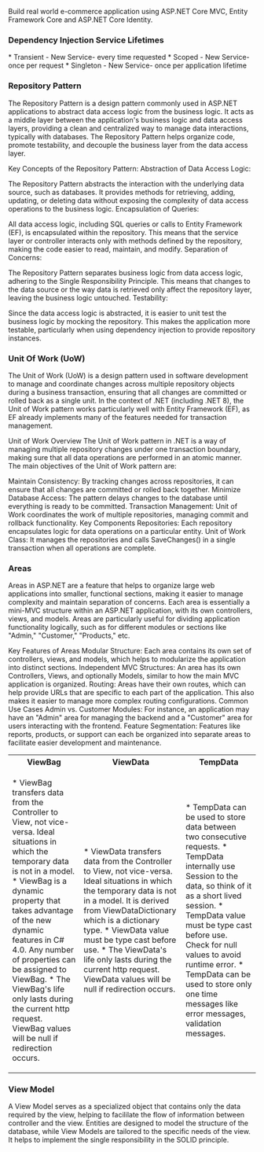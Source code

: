 Build real world e-commerce application using ASP.NET Core MVC, Entity Framework Core and ASP.NET Core Identity.

<h3>Dependency Injection Service Lifetimes</h3>
* Transient - New Service- every time requested 
* Scoped - New Service- once per request 
* Singleton - New Service- once per application lifetime 

<h3>Repository Pattern </h3>
<p>The Repository Pattern is a design pattern commonly used in ASP.NET applications to abstract data access logic from the business logic. It acts as a middle layer between the application's business logic and data access layers, providing a clean and centralized way to manage data interactions, typically with databases. The Repository Pattern helps organize code, promote testability, and decouple the business layer from the data access layer.

Key Concepts of the Repository Pattern:
Abstraction of Data Access Logic:

The Repository Pattern abstracts the interaction with the underlying data source, such as databases. 
It provides methods for retrieving, adding, updating, or deleting data without exposing the complexity of 
data access operations to the business logic.
Encapsulation of Queries:

All data access logic, including SQL queries or calls to Entity Framework (EF), is encapsulated within the repository. This means that the service layer or controller interacts only with methods defined by the repository, making the code easier to read, maintain, and modify.
Separation of Concerns:

The Repository Pattern separates business logic from data access logic, adhering to the Single Responsibility Principle. This means that changes to the data source or the way data is retrieved only affect the repository layer, leaving the business logic untouched.
Testability:

Since the data access logic is abstracted, it is easier to unit test the business logic by mocking the repository. 
This makes the application more testable, particularly when using dependency injection to provide repository instances.</p>

<h3>Unit Of Work (UoW)</h3>
<p>The Unit of Work (UoW) is a design pattern used in software development to manage and coordinate changes across multiple repository objects during a business transaction, ensuring that all changes are committed or rolled back as a single unit. In the context of .NET (including .NET 8), the Unit of Work pattern works particularly well with Entity Framework (EF), as EF already implements many of the features needed for transaction management.

Unit of Work Overview
The Unit of Work pattern in .NET is a way of managing multiple repository changes under one transaction boundary, making sure that all data operations are performed in an atomic manner. The main objectives of the Unit of Work pattern are:

Maintain Consistency: By tracking changes across repositories, it can ensure that all changes are committed or rolled back together.
Minimize Database Access: The pattern delays changes to the database until everything is ready to be committed.
Transaction Management: Unit of Work coordinates the work of multiple repositories, managing commit and rollback functionality.
Key Components
Repositories: Each repository encapsulates logic for data operations on a particular entity.
Unit of Work Class: It manages the repositories and calls SaveChanges() in a single transaction when all operations are complete.</p>

<h3>Areas</h3>
<p>
Areas in ASP.NET are a feature that helps to organize large web applications into smaller, functional sections, making it easier to manage complexity and maintain separation of concerns. Each area is essentially a mini-MVC structure within an ASP.NET application, with its own controllers, views, and models. Areas are particularly useful for dividing application functionality logically, such as for different modules or sections like "Admin," "Customer," "Products," etc.

Key Features of Areas
Modular Structure: Each area contains its own set of controllers, views, and models, which helps to modularize the application into distinct sections.
Independent MVC Structures: An area has its own Controllers, Views, and optionally Models, similar to how the main MVC application is organized.
Routing: Areas have their own routes, which can help provide URLs that are specific to each part of the application. This also makes it easier to manage more complex routing configurations.
Common Use Cases
Admin vs. Customer Modules: For instance, an application may have an "Admin" area for managing the backend and a "Customer" area for users interacting with the frontend.
Feature Segmentation: Features like reports, products, or support can each be organized into separate areas to facilitate easier development and maintenance.
</p>
<table>
<tr>
<th>ViewBag</th>
<th>ViewData</th>
<th>TempData</th>
</tr>
<tr>
<td>
<p>
* ViewBag transfers data from the Controller to View, not vice-versa. Ideal situations in which the temporary data is not in a model.
* ViewBag is a dynamic property that takes advantage of the new dynamic features in C# 4.0. Any number of properties can be assigned to ViewBag.
* The ViewBag's life only lasts during the current http request. ViewBag values will be null if redirection occurs.

</p>
</td>
<td>
<p>
* ViewData transfers data from the Controller to View, not vice-versa. Ideal situations in which the temporary data is not in a model. It is derived from ViewDataDictionary which is a dictionary type.
* ViewData value must be type cast before use.
* The ViewData's life only lasts during the current http request. ViewData values will be null if redirection occurs.
</p>
</td>
<td>
<p>
* TempData can be used to store data between two consecutive requests.
* TempData internally use Session to the data, so think of it as a short lived session.
* TempData value must be type cast before use. Check for null values to avoid runtime error.
* TempData can be used to store only one time messages like error messages, validation messages.
</p>
</td>
</tr>
</table>
<h3>View Model</h3>
<p>
A View Model serves as a specialized object that contains only the data required by the view, helping to facililate the flow of information between controller and the view. 
Entities are designed to model the structure of the database, while View Models are tailored to the specific needs of the view. It helps to implement the single responsibility in the SOLID principle.
</p>